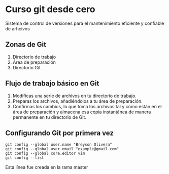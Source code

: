 # Curso git desde cero
Sistema de control de versiones para el mantenimiento eficiente y confiable de arhcivos

## Zonas de Git
1. Directorio de trabajo
2. Área de preparación
3. Directorio Git

## Flujo de trabajo básico en Git
1. Modificas una serie de archivos en tu directorio de trabajo.
2. Preparas los archivos, añadiéndolos a tu área de preparación.
3. Confirmas los cambios, lo que toma los archivos tal y como están en el área de preparación y almacena esa copia instantánea de manera permanente en tu directorio de Git.

## Configurando Git por primera vez
```
git config --global user.name "Breyson Olivera"
git config --global user.email "example@gmail.com"
git config --global core.editor vim
git config --list
```

Esta línea fue creada en la rama master
